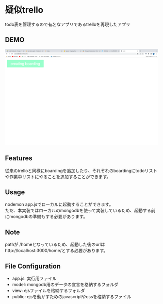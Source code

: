 # 疑似trello
todo表を管理するので有名なアプリであるtrelloを再現したアプリ

## DEMO
![demo](https://github.com/prerin/application/blob/main/trello/img/trello.gif)

## Features
従来のtrelloと同様にboardingを追加したり、それぞれのboardingにtodoリストや作業中リストにやることを追加することができます。

## Usage
nodemon app.jsでローカルに起動することができます。<br>
ただ、本実装ではローカルのmongodbを使って実装しているため、起動する前にmongodbの準備もする必要があります。

## Note
pathが /homeとなっているため、起動した後のurlはhttp://localhost:3000/home/とする必要があります。

## File Configuration
* app.js:  実行用ファイル
* model:  mongodb用のデータの宣言を格納するフォルダ
* view:  ejsファイルを格納するフォルダ
* public:  ejsを動かすためのjavascriptやcssを格納するファイル